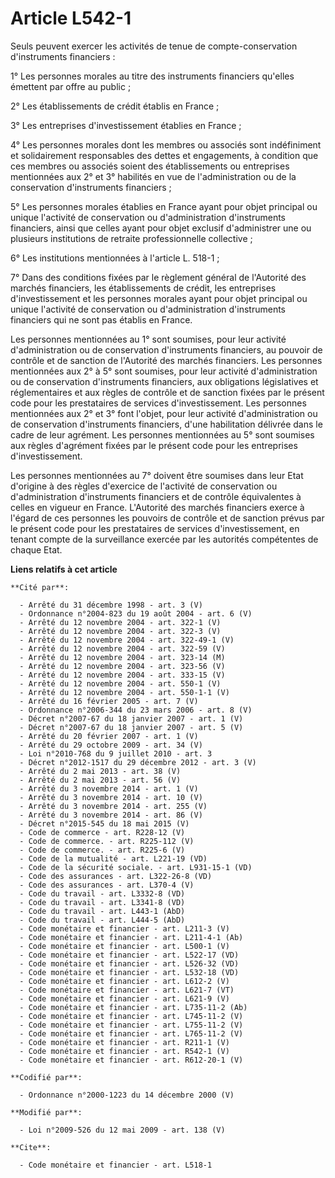 # Article L542-1

Seuls peuvent exercer les activités de tenue de compte-conservation d'instruments financiers : 

1° Les personnes morales au titre des instruments financiers qu'elles émettent par offre au public ; 

2° Les établissements de crédit établis en France ; 

3° Les entreprises d'investissement établies en France ; 

4° Les personnes morales dont les membres ou associés sont indéfiniment et solidairement responsables des dettes et
engagements, à condition que ces membres ou associés soient des établissements ou entreprises mentionnées aux 2° et 3°
habilités en vue de l'administration ou de la conservation d'instruments financiers ; 

5° Les personnes morales établies en France ayant pour objet principal ou unique l'activité de conservation ou
d'administration d'instruments financiers, ainsi que celles ayant pour objet exclusif d'administrer une ou plusieurs
institutions de retraite professionnelle collective ; 

6° Les institutions mentionnées à l'article L. 518-1 ; 

7° Dans des conditions fixées par le règlement général de l'Autorité des marchés financiers, les établissements de crédit,
les entreprises d'investissement et les personnes morales ayant pour objet principal ou unique l'activité de conservation ou
d'administration d'instruments financiers qui ne sont pas établis en France. 

Les personnes mentionnées au 1° sont soumises, pour leur activité d'administration ou de conservation d'instruments
financiers, au pouvoir de contrôle et de sanction de l'Autorité des marchés financiers. Les personnes mentionnées aux 2° à 5°
sont soumises, pour leur activité d'administration ou de conservation d'instruments financiers, aux obligations législatives
et réglementaires et aux règles de contrôle et de sanction fixées par le présent code pour les prestataires de services
d'investissement. Les personnes mentionnées aux 2° et 3° font l'objet, pour leur activité d'administration ou de conservation
d'instruments financiers, d'une habilitation délivrée dans le cadre de leur agrément. Les personnes mentionnées au 5° sont
soumises aux règles d'agrément fixées par le présent code pour les entreprises d'investissement. 

Les personnes mentionnées au 7° doivent être soumises dans leur Etat d'origine à des règles d'exercice de l'activité de
conservation ou d'administration d'instruments financiers et de contrôle équivalentes à celles en vigueur en France.
L'Autorité des marchés financiers exerce à l'égard de ces personnes les pouvoirs de contrôle et de sanction prévus par le
présent code pour les prestataires de services d'investissement, en tenant compte de la surveillance exercée par les
autorités compétentes de chaque Etat.

**Liens relatifs à cet article**

	**Cité par**:

	  - Arrêté du 31 décembre 1998 - art. 3 (V)
	  - Ordonnance n°2004-823 du 19 août 2004 - art. 6 (V)
	  - Arrêté du 12 novembre 2004 - art. 322-1 (V)
	  - Arrêté du 12 novembre 2004 - art. 322-3 (V)
	  - Arrêté du 12 novembre 2004 - art. 322-49-1 (V)
	  - Arrêté du 12 novembre 2004 - art. 322-59 (V)
	  - Arrêté du 12 novembre 2004 - art. 323-14 (M)
	  - Arrêté du 12 novembre 2004 - art. 323-56 (V)
	  - Arrêté du 12 novembre 2004 - art. 333-15 (V)
	  - Arrêté du 12 novembre 2004 - art. 550-1 (V)
	  - Arrêté du 12 novembre 2004 - art. 550-1-1 (V)
	  - Arrêté du 16 février 2005 - art. 7 (V)
	  - Ordonnance n°2006-344 du 23 mars 2006 - art. 8 (V)
	  - Décret n°2007-67 du 18 janvier 2007 - art. 1 (V)
	  - Décret n°2007-67 du 18 janvier 2007 - art. 5 (V)
	  - Arrêté du 20 février 2007 - art. 1 (V)
	  - Arrêté du 29 octobre 2009 - art. 34 (V)
	  - Loi n°2010-768 du 9 juillet 2010 - art. 3
	  - Décret n°2012-1517 du 29 décembre 2012 - art. 3 (V)
	  - Arrêté du 2 mai 2013 - art. 38 (V)
	  - Arrêté du 2 mai 2013 - art. 56 (V)
	  - Arrêté du 3 novembre 2014 - art. 1 (V)
	  - Arrêté du 3 novembre 2014 - art. 10 (V)
	  - Arrêté du 3 novembre 2014 - art. 255 (V)
	  - Arrêté du 3 novembre 2014 - art. 86 (V)
	  - Décret n°2015-545 du 18 mai 2015 (V)
	  - Code de commerce - art. R228-12 (V)
	  - Code de commerce. - art. R225-112 (V)
	  - Code de commerce. - art. R225-6 (V)
	  - Code de la mutualité - art. L221-19 (VD)
	  - Code de la sécurité sociale. - art. L931-15-1 (VD)
	  - Code des assurances - art. L322-26-8 (VD)
	  - Code des assurances - art. L370-4 (V)
	  - Code du travail - art. L3332-8 (VD)
	  - Code du travail - art. L3341-8 (VD)
	  - Code du travail - art. L443-1 (AbD)
	  - Code du travail - art. L444-5 (AbD)
	  - Code monétaire et financier - art. L211-3 (V)
	  - Code monétaire et financier - art. L211-4-1 (Ab)
	  - Code monétaire et financier - art. L500-1 (V)
	  - Code monétaire et financier - art. L522-17 (VD)
	  - Code monétaire et financier - art. L526-32 (VD)
	  - Code monétaire et financier - art. L532-18 (VD)
	  - Code monétaire et financier - art. L612-2 (V)
	  - Code monétaire et financier - art. L621-7 (VT)
	  - Code monétaire et financier - art. L621-9 (V)
	  - Code monétaire et financier - art. L735-11-2 (Ab)
	  - Code monétaire et financier - art. L745-11-2 (V)
	  - Code monétaire et financier - art. L755-11-2 (V)
	  - Code monétaire et financier - art. L765-11-2 (V)
	  - Code monétaire et financier - art. R211-1 (V)
	  - Code monétaire et financier - art. R542-1 (V)
	  - Code monétaire et financier - art. R612-20-1 (V)

	**Codifié par**:

	  - Ordonnance n°2000-1223 du 14 décembre 2000 (V)

	**Modifié par**:

	  - Loi n°2009-526 du 12 mai 2009 - art. 138 (V)

	**Cite**:

	  - Code monétaire et financier - art. L518-1
